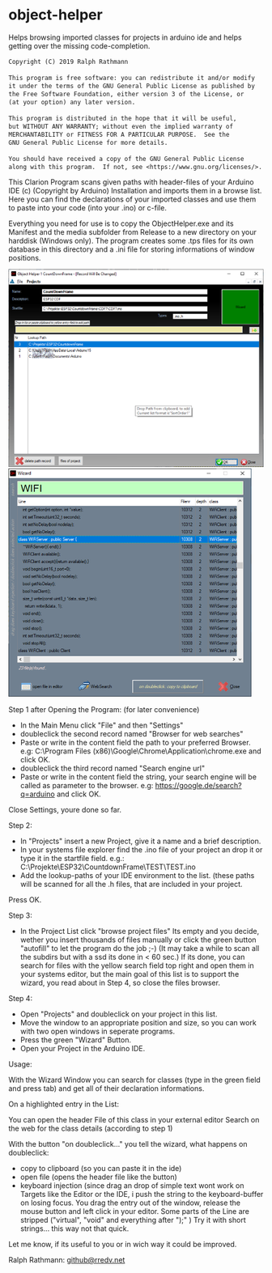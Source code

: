 # object-helper
Helps browsing imported classes for projects in arduino ide and helps getting over the missing code-completion.

    Copyright (C) 2019 Ralph Rathmann

    This program is free software: you can redistribute it and/or modify
    it under the terms of the GNU General Public License as published by
    the Free Software Foundation, either version 3 of the License, or
    (at your option) any later version.

    This program is distributed in the hope that it will be useful,
    but WITHOUT ANY WARRANTY; without even the implied warranty of
    MERCHANTABILITY or FITNESS FOR A PARTICULAR PURPOSE.  See the
    GNU General Public License for more details.

    You should have received a copy of the GNU General Public License
    along with this program.  If not, see <https://www.gnu.org/licenses/>.
    
    
    
This Clarion Program scans given paths with header-files of your Arduino IDE (c) (Copyright by Arduino) Installation and imports them in a browse list.
Here you can find the declarations of your imported classes and use them to paste into your code (into your .ino) or c-file.

Everything you need for use is to copy the ObjectHelper.exe and its Manifest and the media subfolder from Release to a new directory on your harddisk (Windows only).
The program creates some .tps files for its own database in this directory and a .ini file for storing informations of window positions.

![alt text](https://github.com/RalphRathmann/object-helper/blob/master/OHScreenshot1.png)
![alt text](https://github.com/RalphRathmann/object-helper/blob/master/OHScreenshot2.png)




Step 1 after Opening the Program: (for later convenience)

   - In the Main Menu click "File" and then "Settings"
   - doubleclick the second record named "Browser for web searches"
   - Paste or write in the content field the path to your preferred Browser. e.g: 
        C:\Program Files (x86)\Google\Chrome\Application\chrome.exe
        and click OK.
   - doubleclick the third record named "Search engine url"
   - Paste or write in the content field the string, your search engine will be called as parameter to the browser.
       e.g: https://google.de/search?q=arduino
        and click OK.
        
   Close Settings, youre done so far.
     
Step 2:

   - In "Projects" insert a new Project, give it a name and a brief description.
   - In your systems file explorer find the .ino file of your project an drop it or type it in the startfile field.
      e.g.: C:\Projekte\ESP32\CountdownFrame\TEST\TEST.ino
   - Add the lookup-paths of your IDE environment to the list. (these paths will be scanned for all the .h files, that are 
   included in your project.
   
   Press OK.
   
 Step 3:
 
  - In the Project List click "browse project files"
    Its empty and you decide, wether you insert thousands of files manually or click the green button "autofill" to let the program do the job ;-)
     (It may take a while to scan all the subdirs but with a ssd its done in < 60 sec.)
   If its done, you can search for files with the yellow search field top right and open them in your systems editor, but the main goal of this list is to support the wizard, you read about in Step 4, so close the files browser.
   
Step 4:

  - Open "Projects" and doubleclick on your project in this list.
  - Move the window to an appropriate position and size, so you can work with two open windows in seperate programs.
  - Press the green "Wizard" Button.
  - Open your Project in the Arduino IDE.


Usage:

  With the Wizard Window you can search for classes (type in the green field and press tab) and get all of their declaration informations.

On a highlighted entry in the List:

You can open the header File of this class in your external editor
Search on the web for the class details (according to step 1)

With the button "on doubleclick..." you tell the wizard, what happens on doubleclick:
  - copy to clipboard   (so you can paste it in the ide)
  - open file           (opens the header file like the button)
  - keyboard injection  (since drag an drop of simple text wont work on Targets like the Editor or the IDE, i push the string to the keyboard-buffer on losing focus. You drag the entry out of the window, release the mouse button and left click in your editor. Some parts of the Line are stripped ("virtual", "void" and everything after ");" )
  Try it with short strings... this way not that quick.
  
  
 Let me know, if its useful to you or in wich way it could be improved.
 
 Ralph Rathmann: github@rredv.net
  
  
   
    
 
 
 
        

